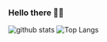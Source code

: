 ### Hello there 👋😄

![github stats](https://github-readme-stats.vercel.app/api?username=MagicWinner&show_icons=true) ![Top Langs](https://github-readme-stats.vercel.app/api/top-langs/?username=MagicWinner&hide=html,css&layout=compact)

<!--
**MagicWinner/MagicWinner** is a ✨ _special_ ✨ repository because its `README.md` (this file) appears on your GitHub profile.

Here are some ideas to get you started:

- 🔭 I’m currently working on ...
- 🌱 I’m currently learning ...
- 👯 I’m looking to collaborate on ...
- 🤔 I’m looking for help with ...
- 💬 Ask me about ...
- 📫 How to reach me: ...
- 😄 Pronouns: ...
- ⚡ Fun fact: ...
-->
